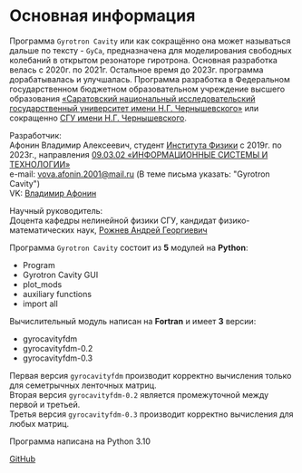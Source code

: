 # Основная информация 

Программа `Gyrotron Cavity` или как сокращённо она может называться дальше по тексту - `GyCa`,
предназначена для моделирования свободных колебаний в открытом резонаторе гиротрона.
Основная разработка велась с 2020г. по 2021г. Остальное время до 2023г. программа дорабатывалась и улучшалась.
Программа разработка в Федеральном государственном бюджетном образовательном учреждение высшего образования
[«Саратовский национальный исследовательский государственный университет имени Н.Г. Чернышевского»](https://www.sgu.ru/)
или сокращенно [СГУ имени Н.Г. Чернышевского](https://www.sgu.ru/).

Разработчик:  
Афонин Владимир Алексеевич, студент [Института Физики](https://www.sgu.ru/structure/physicsinstitute) с 2019г. по 2023г.,
направления [09.03.02 «ИНФОРМАЦИОННЫЕ СИСТЕМЫ И ТЕХНОЛОГИИ»](https://www.sgu.ru/education/courses/09-03-02-informacionnye-sistemy-i-tehnologii)  
e-mail: vova.afonin.2001@mail.ru (В теме письма указать: "Gyrotron Cavity")  
VK: [Владимир Афонин](https://vk.com/afonin_vladimir)


Научный руководитель:  
Доцента кафедры нелинейной физики СГУ, кандидат физико-математических наук, [Рожнев Андрей Георгиевич](https://www.sgu.ru/person/rozhnyov-andrey-georgievich)

Программа `Gyrotron Cavity` состоит из **5** модулей на **Python**:
- Program
- Gyrotron Cavity GUI
- plot_mods
- auxiliary functions
- import all  

Вычислительный модуль написан на **Fortran** и имеет **3** версии:
- gyrocavityfdm
- gyrocavityfdm-0.2
- gyrocavityfdm-0.3

Первая версия `gyrocavityfdm` производит корректно вычисления только для семетрычных ленточных матриц.  
Вторая версия `gyrocavityfdm-0.2` является промежуточной между первой и третьей.  
Третья версия `gyrocavityfdm-0.3` производит корректно вычисления для любых матриц.

Программа написана на Python 3.10

[GitHub](https://github.com/AfoninVladimir/Gyrotron-Cavity)